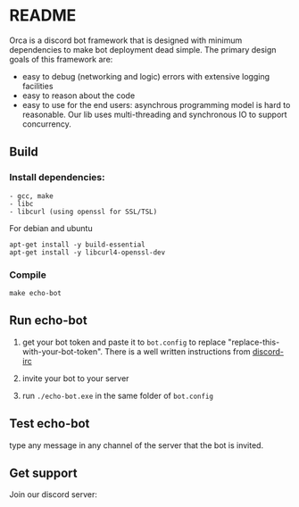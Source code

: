 # README

Orca is a discord bot framework that is designed with minimum dependencies to
make bot deployment dead simple.  The primary design goals of this framework are:

- easy to debug (networking and logic) errors with extensive logging facilities
- easy to reason about the code
- easy to use for the end users: asynchrous programming model is hard to reasonable.
  Our lib uses multi-threading and synchronous IO to support concurrency.

## Build
### Install dependencies:
    - gcc, make
    - libc
    - libcurl (using openssl for SSL/TSL)
For debian and ubuntu
```
apt-get install -y build-essential
apt-get install -y libcurl4-openssl-dev
```

### Compile
```
make echo-bot
```


## Run echo-bot
1. get your bot token and paste it to `bot.config` to
   replace "replace-this-with-your-bot-token". There is a 
   well written instructions from [discord-irc](https://github.com/reactiflux/discord-irc/wiki/Creating-a-discord-bot-&-getting-a-token)
   
2. invite your bot to your server
3. run `./echo-bot.exe` in the same folder of `bot.config`

## Test echo-bot
type any message in any channel of the server that the bot is invited.

## Get support
Join our discord server: